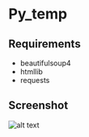 # Py_temp

## Requirements
* beautifulsoup4
* htmllib
* requests

## Screenshot
![alt text](https://i.imgur.com/1LEId5Q.png)


